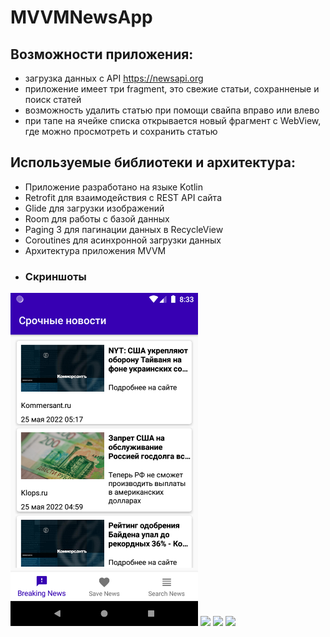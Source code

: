 # MVVMNewsApp
## Возможности приложения:  
*  загрузка данных с API https://newsapi.org
*  приложение имеет три fragment, это свежие статьи, сохранненые и поиск статей
*  возможность удалить статью при помощи свайпа вправо или влево
*  при тапе на ячейке списка открывается новый фрагмент с WebView, где можно просмотреть и сохранить статью
## Используемые библиотеки и архитектура:
*  Приложение разработано на языке Kotlin 
*  Retrofit для взаимодействия с REST API сайта
*  Glide для загрузки изображений
*  Room для работы с базой данных 
*  Paging 3 для пагинации данных в RecycleView
*  Coroutines для асинхронной загрузки данных
*  Архитектура приложения MVVM
*  ### Скриншоты
<img src="screenshots/BreakingNewsFragment.png" width="300">
<img src="screenshot/SaveNewsFragment.png" width="300">
<img src="screenshot/SearchNewsFragment.png" width="300">
<img src="screenshot/ArticleFragment.png" width="300">
